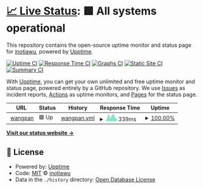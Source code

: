 # [📈 Live Status](https://inotiawu.github.io/upptimes): <!--live status--> **🟩 All systems operational**

This repository contains the open-source uptime monitor and status page for [inotiawu](https://inotiawu.github.io/upptimes), powered by [Upptime](https://github.com/upptime/upptime).

[![Uptime CI](https://github.com/inotiawu/upptimes/workflows/Uptime%20CI/badge.svg)](https://github.com/inotiawu/upptimes/actions?query=workflow%3A%22Uptime+CI%22)
[![Response Time CI](https://github.com/inotiawu/upptimes/workflows/Response%20Time%20CI/badge.svg)](https://github.com/inotiawu/upptimes/actions?query=workflow%3A%22Response+Time+CI%22)
[![Graphs CI](https://github.com/inotiawu/upptimes/workflows/Graphs%20CI/badge.svg)](https://github.com/inotiawu/upptimes/actions?query=workflow%3A%22Graphs+CI%22)
[![Static Site CI](https://github.com/inotiawu/upptimes/workflows/Static%20Site%20CI/badge.svg)](https://github.com/inotiawu/upptimes/actions?query=workflow%3A%22Static+Site+CI%22)
[![Summary CI](https://github.com/inotiawu/upptimes/workflows/Summary%20CI/badge.svg)](https://github.com/inotiawu/upptimes/actions?query=workflow%3A%22Summary+CI%22)

With [Upptime](https://upptime.js.org), you can get your own unlimited and free uptime monitor and status page, powered entirely by a GitHub repository. We use [Issues](https://github.com/inotiawu/upptimes/issues) as incident reports, [Actions](https://github.com/inotiawu/upptimes/actions) as uptime monitors, and [Pages](https://inotiawu.github.io/upptimes) for the status page.

<!--start: status pages-->
<!-- This summary is generated by Upptime (https://github.com/upptime/upptime) -->
<!-- Do not edit this manually, your changes will be overwritten -->
<!-- prettier-ignore -->
| URL | Status | History | Response Time | Uptime |
| --- | ------ | ------- | ------------- | ------ |
| <img alt="" src="https://icons.duckduckgo.com/ip3/alist-oniati.koyeb.app.ico" height="13"> [wangpan](https://alist-oniati.koyeb.app/onedrive) | 🟩 Up | [wangpan.yml](https://github.com/inotiawu/upptimes/commits/HEAD/history/wangpan.yml) | <details><summary><img alt="Response time graph" src="./graphs/wangpan/response-time-week.png" height="20"> 339ms</summary><br><a href="https://inotiawu.github.io/upptimes/history/wangpan"><img alt="Response time 595" src="https://img.shields.io/endpoint?url=https%3A%2F%2Fraw.githubusercontent.com%2Finotiawu%2Fupptimes%2FHEAD%2Fapi%2Fwangpan%2Fresponse-time.json"></a><br><a href="https://inotiawu.github.io/upptimes/history/wangpan"><img alt="24-hour response time 199" src="https://img.shields.io/endpoint?url=https%3A%2F%2Fraw.githubusercontent.com%2Finotiawu%2Fupptimes%2FHEAD%2Fapi%2Fwangpan%2Fresponse-time-day.json"></a><br><a href="https://inotiawu.github.io/upptimes/history/wangpan"><img alt="7-day response time 339" src="https://img.shields.io/endpoint?url=https%3A%2F%2Fraw.githubusercontent.com%2Finotiawu%2Fupptimes%2FHEAD%2Fapi%2Fwangpan%2Fresponse-time-week.json"></a><br><a href="https://inotiawu.github.io/upptimes/history/wangpan"><img alt="30-day response time 345" src="https://img.shields.io/endpoint?url=https%3A%2F%2Fraw.githubusercontent.com%2Finotiawu%2Fupptimes%2FHEAD%2Fapi%2Fwangpan%2Fresponse-time-month.json"></a><br><a href="https://inotiawu.github.io/upptimes/history/wangpan"><img alt="1-year response time 595" src="https://img.shields.io/endpoint?url=https%3A%2F%2Fraw.githubusercontent.com%2Finotiawu%2Fupptimes%2FHEAD%2Fapi%2Fwangpan%2Fresponse-time-year.json"></a></details> | <details><summary><a href="https://inotiawu.github.io/upptimes/history/wangpan">100.00%</a></summary><a href="https://inotiawu.github.io/upptimes/history/wangpan"><img alt="All-time uptime 99.70%" src="https://img.shields.io/endpoint?url=https%3A%2F%2Fraw.githubusercontent.com%2Finotiawu%2Fupptimes%2FHEAD%2Fapi%2Fwangpan%2Fuptime.json"></a><br><a href="https://inotiawu.github.io/upptimes/history/wangpan"><img alt="24-hour uptime 100.00%" src="https://img.shields.io/endpoint?url=https%3A%2F%2Fraw.githubusercontent.com%2Finotiawu%2Fupptimes%2FHEAD%2Fapi%2Fwangpan%2Fuptime-day.json"></a><br><a href="https://inotiawu.github.io/upptimes/history/wangpan"><img alt="7-day uptime 100.00%" src="https://img.shields.io/endpoint?url=https%3A%2F%2Fraw.githubusercontent.com%2Finotiawu%2Fupptimes%2FHEAD%2Fapi%2Fwangpan%2Fuptime-week.json"></a><br><a href="https://inotiawu.github.io/upptimes/history/wangpan"><img alt="30-day uptime 99.60%" src="https://img.shields.io/endpoint?url=https%3A%2F%2Fraw.githubusercontent.com%2Finotiawu%2Fupptimes%2FHEAD%2Fapi%2Fwangpan%2Fuptime-month.json"></a><br><a href="https://inotiawu.github.io/upptimes/history/wangpan"><img alt="1-year uptime 99.70%" src="https://img.shields.io/endpoint?url=https%3A%2F%2Fraw.githubusercontent.com%2Finotiawu%2Fupptimes%2FHEAD%2Fapi%2Fwangpan%2Fuptime-year.json"></a></details>

<!--end: status pages-->

[**Visit our status website →**](https://inotiawu.github.io/upptimes)

## 📄 License

- Powered by: [Upptime](https://github.com/upptime/upptime)
- Code: [MIT](./LICENSE) © [inotiawu](https://inotiawu.github.io/upptimes)
- Data in the `./history` directory: [Open Database License](https://opendatacommons.org/licenses/odbl/1-0/)

